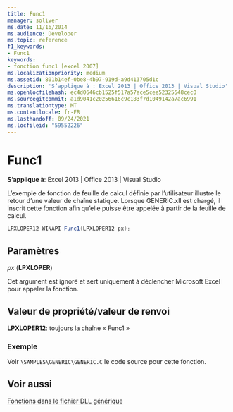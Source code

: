 ```yaml
---
title: Func1
manager: soliver
ms.date: 11/16/2014
ms.audience: Developer
ms.topic: reference
f1_keywords:
- Func1
keywords:
- fonction func1 [excel 2007]
ms.localizationpriority: medium
ms.assetid: 801b14ef-0be8-4b97-919d-a9d413705d1c
description: 'S’applique à : Excel 2013 | Office 2013 | Visual Studio'
ms.openlocfilehash: ec4d0646cb1525f517a57ace5cee52325548cec0
ms.sourcegitcommit: a1d9041c20256616c9c183f7d1049142a7ac6991
ms.translationtype: MT
ms.contentlocale: fr-FR
ms.lasthandoff: 09/24/2021
ms.locfileid: "59552226"
---
```

# <a name="func1"></a>Func1

 **S’applique à**: Excel 2013 | Office 2013 | Visual Studio 
  
L’exemple de fonction de feuille de calcul définie par l’utilisateur illustre le retour d’une valeur de chaîne statique. Lorsque GENERIC.xll est chargé, il inscrit cette fonction afin qu’elle puisse être appelée à partir de la feuille de calcul.
  
```cs
LPXLOPER12 WINAPI Func1(LPXLOPER12 px);
```

## <a name="parameters"></a>Paramètres

 _px_ (**LPXLOPER**)
  
Cet argument est ignoré et sert uniquement à déclencher Microsoft Excel pour appeler la fonction.
  
## <a name="property-valuereturn-value"></a>Valeur de propriété/valeur de renvoi

 **LPXLOPER12**: toujours la chaîne « Func1 »
  
### <a name="example"></a>Exemple

Voir  `\SAMPLES\GENERIC\GENERIC.C` le code source pour cette fonction. 
  
## <a name="see-also"></a>Voir aussi



[Fonctions dans le fichier DLL générique](functions-in-the-generic-dll.md)

